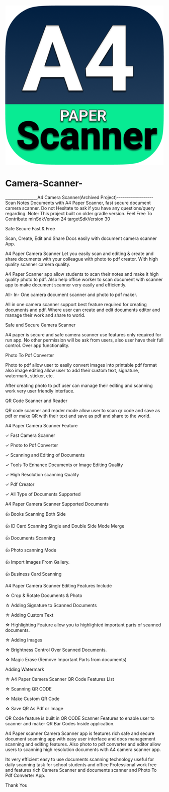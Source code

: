 ![Alt text](https://github.com/monkastro/Camera-Scanner-/blob/main/logo.png)

# Camera-Scanner-
________________A4 Camera Scanner(Archived Project)------------------
Scan Notes Documents with A4 Paper Scanner, fast secure document camera scanner.
Do not Hesitate to ask if you have any questions/query regarding.
Note: This project built on older gradle version. Feel Free To Contribute
minSdkVersion 24
targetSdkVersion 30

Safe Secure Fast & Free

Scan, Create, Edit and Share Docs easily with document camera scanner App.

A4 Paper Camera Scanner Let you easily scan and editing & create and share documents with your colleague with photo to pdf creator. With high quality scanner camera quality.

A4 Paper Scanner app allow students to scan their notes and make it high quality photo to pdf. Also help office worker to scan document with scanner app to make document scanner very easily and efficiently.

All- In- One camera document scanner and photo to pdf maker.

All in one camera scanner support best feature required for creating documents and pdf. Where user can create and edit documents editor and manage their work and share to world.

Safe and Secure Camera Scanner

A4 paper is secure and safe camera scanner use features only required for run app. No other permission will be ask from users, also user have their full control. Over app functionality.

Photo To Pdf Converter

Photo to pdf allow user to easily convert images into printable pdf format also image editing allow user to add their custom text, signature, watermark, sticker, etc.

After creating photo to pdf user can manage their editing and scanning work very user friendly interface.

QR Code Scanner and Reader

QR code scanner and reader mode allow user to scan qr code and save as pdf or make QR with their text and save as pdf and share to the world.

A4 Paper Camera Scanner Feature

✓ Fast Camera Scanner

✓ Photo to Pdf Converter

✓ Scanning and Editing of Documents

✓ Tools To Enhance Documents or Image Editing Quality

✓ High Resolution scanning Quality

✓ Pdf Creator

✓ All Type of Documents Supported

A4 Paper Camera Scanner Supported Documents

👍 Books Scanning Both Side

👍 ID Card Scanning Single and Double Side Mode Merge

👍 Documents Scanning

👍 Photo scanning Mode

👍 Import Images From Gallery.

👍 Business Card Scanning

A4 Paper Camera Scanner Editing Features Include

☆ Crop & Rotate Documents & Photo

☆ Adding Signature to Scanned Documents

☆ Adding Custom Text

☆ Highlighting Feature allow you to highlighted important parts of scanned documents.

☆ Adding Images

☆ Brightness Control Over Scanned Documents.

☆ Magic Erase (Remove Important Parts from documents)

Adding Watermark

☆ A4 Paper Camera Scanner QR Code Features List

☆ Scanning QR CODE

☆ Make Custom QR Code

☆ Save QR As Pdf or Image

QR Code feature is built in QR CODE Scanner Features to enable user to scanner and maker QR Bar Codes Inside application.

A4 Paper scanner Camera Scanner app is features rich safe and secure document scanning app with easy user interface and docs management scanning and editing features. Also photo to pdf converter and editor allow users to scanning high resolution documents with A4 camera scanner app.

Its very efficient easy to use documents scanning technology useful for daily scanning task for school students and office Professional work free and features rich Camera Scanner and documents scanner and Photo To Pdf Converter App.

Thank You
